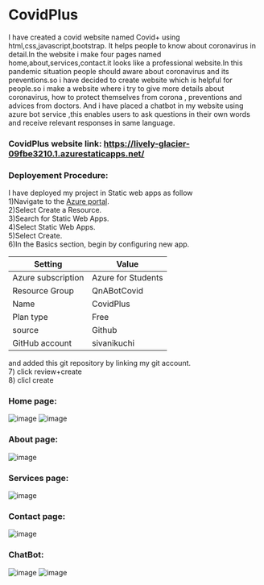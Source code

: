 # CovidPlus
I have created a covid website named Covid+ using html,css,javascript,bootstrap. It helps people to know about coronavirus in detail.In the website i make four pages named home,about,services,contact.it looks like a professional website.In this pandemic situation people should aware about coronavirus and its preventions.so i have decided to create website which is helpful for people.so i make a website where i try to give more details about coronavirus, how to protect themselves from corona , preventions and advices from doctors. And i have placed a chatbot in my website using azure bot service ,this enables users to ask questions in their own words and receive relevant responses in same language.

### CovidPlus website link: https://lively-glacier-09fbe3210.1.azurestaticapps.net/

### Deployement Procedure:
I have deployed my project in Static web apps as follow <br />
  1)Navigate to the [Azure portal](https://portal.azure.com/). <br />
  2)Select Create a Resource.<br />
  3)Search for Static Web Apps.<br />
  4)Select Static Web Apps.<br />
  5)Select Create.<br />
  6)In the Basics section, begin by configuring new app.<br />
  
  | Setting  | Value |
  | ------------- | ------------- |
  | Azure subscription	| Azure for Students |
  | Resource Group	| QnABotCovid | 
  | Name	| CovidPlus | 
  | Plan type | Free | 
  | source | Github | 
  | GitHub account| sivanikuchi |
  
  and added this git repository by linking my git account.<br />
  7) click review+create<br />
  8) clicl create
  <br />



### Home page: 
![image](https://user-images.githubusercontent.com/92884264/171326376-403ec027-8470-4409-bb69-833a117ce64d.png)
![image](https://user-images.githubusercontent.com/92884264/171328663-9eddfcb2-2810-409d-8fb1-d075e86f5a4d.png)

### About page:
![image](https://user-images.githubusercontent.com/92884264/171329103-909db285-aa3b-401d-a3af-967fc439636d.png)

### Services page:
![image](https://user-images.githubusercontent.com/92884264/171329296-d31b4c5f-f325-4e18-890a-cc7aa4adbafc.png)

### Contact page:
![image](https://user-images.githubusercontent.com/92884264/171329484-52d6c072-f35c-4b04-8853-bd8329ff1317.png)

### ChatBot:
![image](https://user-images.githubusercontent.com/92884264/171329723-457ae19e-140e-4ccc-8484-acde15f9c9ff.png)
![image](https://user-images.githubusercontent.com/92884264/171329836-3a2396b6-7b7a-49d5-8f5f-7025015466e2.png)
